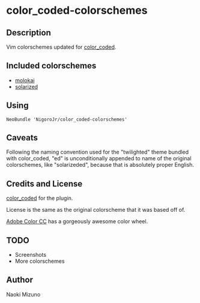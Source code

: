 # color_coded-colorschemes

## Description

Vim colorschemes updated for
[color_coded](https://github.com/jeaye/color_coded).

## Included colorschemes

- [molokai](https://github.com/tomasr/molokai)
- [solarized](https://github.com/altercation/vim-colors-solarized)

## Using

```vim
NeoBundle 'NigoroJr/color_coded-colorschemes'
```

## Caveats

Following the naming convention used for the "twilighted" theme bundled with
color_coded, "ed" is unconditionally appended to name of the original
colorschemes, like "solarizeded", because that is absolutely proper English.

## Credits and License

[color_coded](https://github.com/jeaye/color_coded) for the plugin.

License is the same as the original colorscheme that it was based off of.

[Adobe Color CC](https://color.adobe.com/create/color-wheel/) has a gorgeously
awesome color wheel.

## TODO

- Screenshots
- More colorschemes

## Author

Naoki Mizuno
